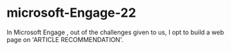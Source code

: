 # microsoft-Engage-22
In Microsoft Engage , out of the challenges given to us, I opt to build a web page on 'ARTICLE RECOMMENDATION'.
